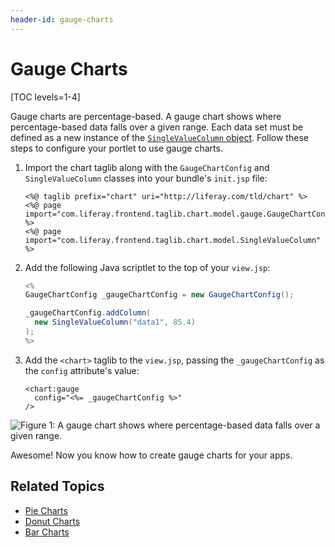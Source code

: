 ```yaml
---
header-id: gauge-charts
---
```


# Gauge Charts

[TOC levels=1-4]

Gauge charts are percentage-based. A gauge chart shows where percentage-based
data falls over a given range. Each data set must be defined as a new instance
of the
[`SingleValueColumn` object](https://docs.liferay.com/portal/7.2-latest/apps/frontend-taglib-2.0.2/javadocs/com/liferay/frontend/taglib/chart/model/SingleValueColumn.html).
Follow these steps to configure your portlet to use gauge charts.

1.  Import the chart taglib along with the `GaugeChartConfig` and
    `SingleValueColumn` classes into your bundle's `init.jsp` file:

    ```markup
    <%@ taglib prefix="chart" uri="http://liferay.com/tld/chart" %>
    <%@ page import="com.liferay.frontend.taglib.chart.model.gauge.GaugeChartConfig" %>
    <%@ page import="com.liferay.frontend.taglib.chart.model.SingleValueColumn" %>
    ```

2.  Add the following Java scriptlet to the top of your `view.jsp`:

    ```java
    <%
    GaugeChartConfig _gaugeChartConfig = new GaugeChartConfig();

    _gaugeChartConfig.addColumn(
      new SingleValueColumn("data1", 85.4)
    );
    %>
    ```

3.  Add the `<chart>` taglib to the `view.jsp`, passing the `_gaugeChartConfig`
    as the `config` attribute's value:

    ```markup
    <chart:gauge
      config="<%= _gaugeChartConfig %>"
    />
    ```

![Figure 1: A gauge chart shows where percentage-based data falls over a given range.](../../../../images/chart-taglib-gauge.png)

Awesome! Now you know how to create gauge charts for your apps.

## Related Topics

- [Pie Charts](/docs/7-2/reference/-/knowledge_base/r/pie-charts)
- [Donut Charts](/docs/7-2/reference/-/knowledge_base/r/donut-charts)
- [Bar Charts](/docs/7-2/reference/-/knowledge_base/r/bar-charts)